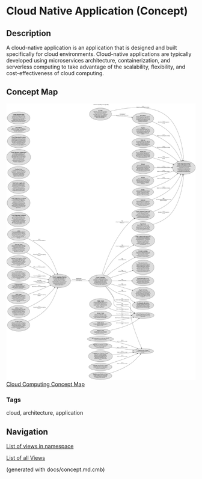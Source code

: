 # Cloud Native Application (Concept)
## Description
A cloud-native application is an application that is designed and built specifically for cloud
          environments. Cloud-native applications are typically developed using microservices architecture,
          containerization, and serverless computing to take advantage of the scalability, flexibility, and
          cost-effectiveness of cloud computing.

## Concept Map
![Cloud Computing Concept Map](../../software-development/cloud/concept-view.png)
[Cloud Computing Concept Map](../../software-development/cloud/concept-view.md)

### Tags
cloud, architecture, application


## Navigation
[List of views in namespace](./views-in-namespace.md)

[List of all Views](../../views.md)

(generated with docs/concept.md.cmb)
